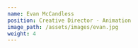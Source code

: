 ```yaml
---
name: Evan McCandless
position: Creative Director - Animation
image_path: /assets/images/evan.jpg
weight: 4
---
```



